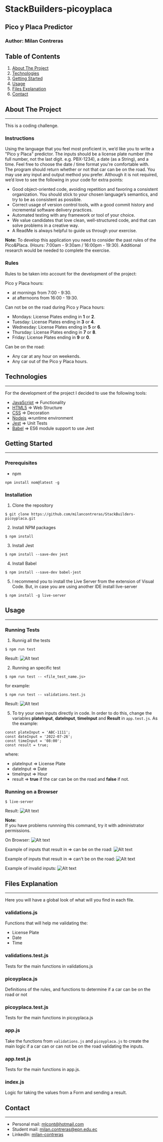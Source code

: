 # StackBuilders-picoyplaca

## **Pico y Placa Predictor**
### **Author:** Milan Contreras

## **Table of Contents**
1. [About The Project](#about-the-project)
2. [Technologies](#technologies)
3. [Getting Started](#getting-started)
4. [Usage](#usage)
5. [Files Explanation](#files-explanation)
5. [Contact](#contact)

## **About The Project**
***
This is a coding challenge.
### **Instructions**
Using the language that you feel most proficient in, we’d like you to write a "Pico y Placa" predictor. The inputs should be a license plate number (the full number, not the last digit. e.g. PBX-1234), a date (as a String), and a time. Feel free to choose the date / time format you're comfortable with. The program should return whether or not that car can be on the road. You may use any input and output method you prefer. Although it is not required, we’d love to see the following in your code for extra points:
*	Good object-oriented code, avoiding repetition and favoring a consistent organization. You should stick to your chosen language’s semantics, and try to be as consistent as possible.
*	Correct usage of version control tools, with a good commit history and incremental software delivery practices.
*	Automated testing with any framework or tool of your choice.
*	We value candidates that love clean, well-structured code, and that can solve problems in a creative way.
*	A ReadMe is always helpful to guide us through your exercise.

**Note:** To develop this application you need to consider the past rules of the Pico&Placa. (Hours: 7:00am - 9:30am / 16:00pm - 19:30). Additional research would be needed to complete the exercise. 


### **Rules**
Rules to be taken into account for the development of the project:

Pico y Placa hours:
* at mornings from 7:00 - 9:30.
* at afternoons from 16:00 - 19:30.

Can not be on the road during Pico y Placa hours:
* Mondays: License Plates ending in **1** or **2**.
* Tuesday: License Plates ending in **3** or **4**.
* Wednesday: License Plates ending in **5** or **6**.  
* Thursday: License Plates ending in **7** or **8**.  
* Friday: License Plates ending in **9** or **0**.   

Can be on the road:
* Any car at any hour on weekends.
* Any car out of the Pico y Placa hours.


## **Technologies**
***
For the development of the project I decided to use the following tools:
* [JavaScript](https://developer.mozilla.org/es/docs/Web/JavaScript) => Functionality
* [HTML5](https://developer.mozilla.org/es/docs/Glossary/HTML5) => Web Structure
* [CSS](https://developer.mozilla.org/es/docs/Web/CSS)  => Decoration
* [Nodejs](https://nodejs.org/es/) =>runtime environment
* [Jest](https://jestjs.io/) => Unit Tests
* [Babel](https://babeljs.io/) => ES6 module support to use Jest


## **Getting Started**
***
### **Prerequisites**
* npm
```
npm install nom@latest -g
```
### **Installation**
1. Clone the repository
```
$ git clone https://github.com/milancontreras/StackBuilders-picoyplaca.git
```
2. Install NPM packages
```
$ npm install
```

3. Install Jest
```
$ npm install --save-dev jest
```

4.  Install Babel
```
$ npm install --save-dev babel-jest
```

5. I recommend you to install the Live Server from the extension of Visual Code. But, in case you are using another IDE install live-server
```
$ npm install -g live-server
```


## **Usage**
*** 
### **Running Tests**
1. Runnig all the tests
```
$ npm run test
```
Result:
<img src="./images/npm_run_test.png" alt="Alt text" title="npm run test command">


2. Running an specific test
```
$ npm run test -- <file_test_name.js>
```
for example: 
```
$ npm run test -- validations.test.js
```
Result:
<img src="./images/npm_run_test_app_test.png" alt="Alt text" title="npm run test -- app.test.js  command">

5. To try your own inputs directly in code. In order to do this, change the variables **plateInput**, **dateInput**, **timeInput** and **Result** in ```app.test.js```. As the example:
```
const plateInput = 'ABC-1111';
const dateInput = '2022-07-26';
const timeInput = '08:00';
const result = true;
```
where:
* plateInput => License Plate
* dateInput => Date 
* timeInput => Hour
* result => **true** if the car can be on the road and **false** if not.

### **Running on a Browser**

```
$ live-server
```
Result:
<img src="./images/live_server_command.png" alt="Alt text" title="live server command">

**Note:** \
If you have problems runnning this command, try it with administrator permissions.

On Browser:
<img src="./images/live_server_browser.png" alt="Alt text" title="live server on browser">

Example of inputs that result in => can be on the road:
<img src="./images/live_server_can_be_on_the_road.png" alt="Alt text" title="can be on the road">

Example of inputs that result in => can't be on the road:
<img src="./images/live_server_cant_be_on_the_road.png" alt="Alt text" title="can't be on the road">

Example of invalid inputs:
<img src="./images/live_server_invalid_plate.png" alt="Alt text" title="invalid input">


 

## **Files Explanation**
***
Here you will have a global look of what will you find in each file.

### **validations.js**
Functions that will help me validating the:
* License Plate
* Date
* Time

### **validations.test.js**
Tests for the main functions in validations.js

### **picoyplaca.js**
Definitions of the rules, and functions to determine if a car can be on the road or not

### **picoyplaca.test.js**
Tests for the main functions in picoyplaca.js

### **app.js**
Take the functions from ```validations.js``` and ```picoyplaca.js``` to create the main logic if a car can or can not be on the road validating the inputs.

### **app.test.js**
Tests for the main functions in app.js.

### **index.js**
Logic for taking the values from a Form and sending a result.


## **Contact**
***
* Personal mail: mlcont@hotmail.com
* Student mail: milan.contreras@epn.edu.ec
* LinkedIn: [milan-contreras](www.linkedin.com/in/milan-contreras)